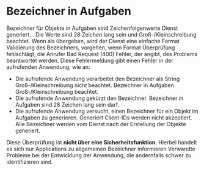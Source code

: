 # <a name="identifiers-in-tasks"></a>Bezeichner in Aufgaben

Bezeichner für Objekte in Aufgaben sind Zeichenfolgenwerte Dienst generiert. . Die Werte sind 28 Zeichen lang sein und Groß-/Kleinschreibung beachtet. Wenn als übergeben, wird der Dienst eine einfache Format Validierung des Bezeichners, vorgehen, wenn Format Überprüfung fehlschlägt, die Anrufer Bad Request (400) Fehler, der angibt, des Problems beantwortet werden. Diese Fehlermeldung gibt einen Fehler in der aufrufenden Anwendung, wie an:

- Die aufrufende Anwendung verarbeitet den Bezeichner als String Groß-/Kleinschreibung nicht beachtet. Bezeichner in Aufgaben Groß-/Kleinschreibung beachtet.
- Die aufrufende Anwendung gekürzt den Bezeichner. Bezeichner in Aufgaben sind 28 Zeichen lang sein darf.
- Die aufrufende Anwendung versucht, einen Bezeichner für ein Objekt im Aufgaben zu generieren. Generiert Client-IDs werden nicht akzeptiert. Alle Bezeichner werden vom Dienst nach der Erstellung der Objekte generiert.

Diese Überprüfung ist **nicht über eine Sicherheitsfunktion**. Hierbei handelt es sich nur Applications zu allgemeinen Bezeichner informieren Verwandte Probleme bei der Entwicklung der Anwendung, die andernfalls schwer zu identifizieren sind.